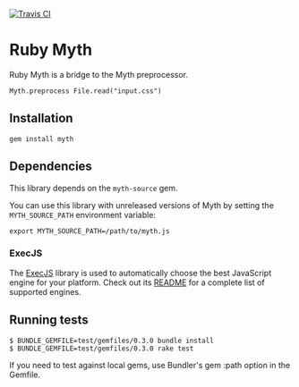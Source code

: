 [![Travis CI](https://api.travis-ci.org/danschultzer/ruby-myth.png)](http://travis-ci.org/danschultzer/ruby-myth)

Ruby Myth
=================

Ruby Myth is a bridge to the Myth preprocessor.

    Myth.preprocess File.read("input.css")


Installation
------------

    gem install myth


Dependencies
------------

This library depends on the `myth-source` gem.

You can use this library with unreleased versions of
Myth by setting the `MYTH_SOURCE_PATH` environment
variable:

    export MYTH_SOURCE_PATH=/path/to/myth.js

### ExecJS

The [ExecJS](https://github.com/sstephenson/execjs) library is used to automatically choose the best JavaScript engine for your platform. Check out its [README](https://github.com/sstephenson/execjs/blob/master/README.md) for a complete list of supported engines.

## Running tests

	$ BUNDLE_GEMFILE=test/gemfiles/0.3.0 bundle install
    $ BUNDLE_GEMFILE=test/gemfiles/0.3.0 rake test

If you need to test against local gems, use Bundler's gem :path option in the Gemfile.